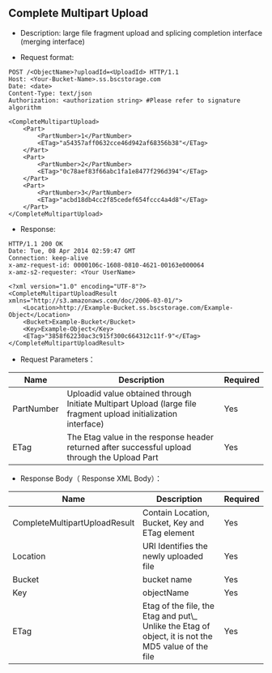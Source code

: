 ## Complete Multipart Upload

- Description: large file fragment upload and splicing completion interface (merging interface)

- Request format:

```http
POST /<ObjectName>?uploadId=<UploadId> HTTP/1.1
Host: <Your-Bucket-Name>.ss.bscstorage.com
Date: <date>
Content-Type: text/json
Authorization: <authorization string> #Please refer to signature algorithm

<CompleteMultipartUpload>
    <Part>
        <PartNumber>1</PartNumber>
        <ETag>"a54357aff0632cce46d942af68356b38"</ETag>
    </Part>
    <Part>
        <PartNumber>2</PartNumber>
        <ETag>"0c78aef83f66abc1fa1e8477f296d394"</ETag>
    </Part>
    <Part>
        <PartNumber>3</PartNumber>
        <ETag>"acbd18db4cc2f85cedef654fccc4a4d8"</ETag>
    </Part>
</CompleteMultipartUpload>
```

- Response:

```http
HTTP/1.1 200 OK
Date: Tue, 08 Apr 2014 02:59:47 GMT
Connection: keep-alive
x-amz-request-id: 0000106c-1608-0810-4621-00163e000064
x-amz-s2-requester: <Your UserName>

<?xml version="1.0" encoding="UTF-8"?>
<CompleteMultipartUploadResult xmlns="http://s3.amazonaws.com/doc/2006-03-01/">
    <Location>http://Example-Bucket.ss.bscstorage.com/Example-Object</Location>
    <Bucket>Example-Bucket</Bucket>
    <Key>Example-Object</Key>
    <ETag>"3858f62230ac3c915f300c664312c11f-9"</ETag>
</CompleteMultipartUploadResult>
```

- Request Parameters：
<table class="table table-condensed">
        <thead>
          <tr>
            <th>Name</th>
            <th>Description</th>
            <th>Required</th>
          </tr>
        </thead>
        <tbody>       
          <tr>
            <td>PartNumber</td>
            <td>Uploadid value obtained through Initiate Multipart Upload (large file fragment upload initialization interface)</td>
            <td>Yes</td>
          </tr>      
          <tr>
            <td>ETag</td>
            <td>The Etag value in the response header returned after successful upload through the Upload Part</td>
            <td>Yes</td>
          </tr>     
        </tbody>
</table>

 - Response Body（ Response XML Body）：
<table class="table table-condensed">
        <thead>
          <tr>
            <th>Name</th>
            <th>Description</th>
            <th>Required</th>
          </tr>
        </thead>
        <tbody>      
          <tr>
            <td>CompleteMultipartUploadResult</td>
            <td>
            	Contain Location, Bucket, Key and ETag element
            </td>
            <td>Yes</td>
          </tr>     
          <tr>
            <td>Location</td>
            <td>
            	URI Identifies the newly uploaded file
            </td>
            <td>Yes</td>
          </tr>    
          <tr>
            <td>Bucket</td>
            <td>
            	bucket name
            </td>
            <td>Yes</td>
          </tr>  
          <tr>
            <td>Key</td>
            <td>
            	objectName
            </td>
            <td>Yes</td>
          </tr>
          <tr>
            <td>ETag</td>
            <td>
            	Etag of the file, the Etag and put\_ Unlike the Etag of object, it is not the MD5 value of the file
            </td>
            <td>Yes</td>
          </tr>
        </tbody>
</table>

